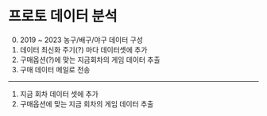 <H1>프로토 데이터 분석</H1>

0. 2019 ~ 2023 농구/배구/야구 데이터 구성
0. 데이터 최신화 주기(?) 마다 데이터셋에 추가
0. 구매옵션(?)에 맞는 지금회차의 게임 데이터 추출
0. 구매 데이터 메일로 전송

----

1. 지금 회차 데이터 셋에 추가
2. 구매옵션에 맞는 지금 회차의 게임 데이터 추출
